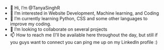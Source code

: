 - 👋 Hi, I’m @TanyaSinghR
- 👀 I’m interested in Website Development, Machine learning, and Coding 
- 🌱 I’m currently learning Python, CSS and some other languages to improve my coding.
- 💞️ I’m looking to collaborate on several projects
- 📫 How to reach me (I'll be available here throughout the day, but still if you guys want to connect you can ping me up on my LinkedIn profile :)

<!---
TanyaSinghR/TanyaSinghR is a ✨ special ✨ repository because its `README.md` (this file) appears on your GitHub profile.
You can click the Preview link to take a look at your changes.
--->
